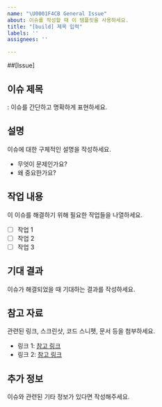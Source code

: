 ```yaml
---
name: "\U0001F4CB General Issue"
about: 이슈를 작성할 때 이 템플릿을 사용하세요.
title: "[build] 제목 입력"
labels: ''
assignees: ''

---
```


##[Issue]

## 이슈 제목
: 이슈를 간단하고 명확하게 표현하세요.

## 설명
이슈에 대한 구체적인 설명을 작성하세요. 
- 무엇이 문제인가요?
- 왜 중요한가요?

## 작업 내용
이 이슈를 해결하기 위해 필요한 작업들을 나열하세요.
- [ ] 작업 1
- [ ] 작업 2
- [ ] 작업 3

## 기대 결과
이슈가 해결되었을 때 기대하는 결과를 작성하세요.

## 참고 자료
관련된 링크, 스크린샷, 코드 스니펫, 문서 등을 첨부하세요.
- 링크 1: [참고 링크](#)
- 링크 2: [참고 링크](#)

## 추가 정보
이슈와 관련된 기타 정보가 있다면 작성해주세요.

